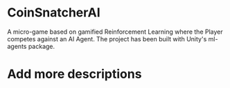 <h1>CoinSnatcherAI</h1>
A micro-game based on gamified Reinforcement Learning where the Player competes against an AI Agent. The project has been built with Unity's ml-agents package.

# Add more descriptions
